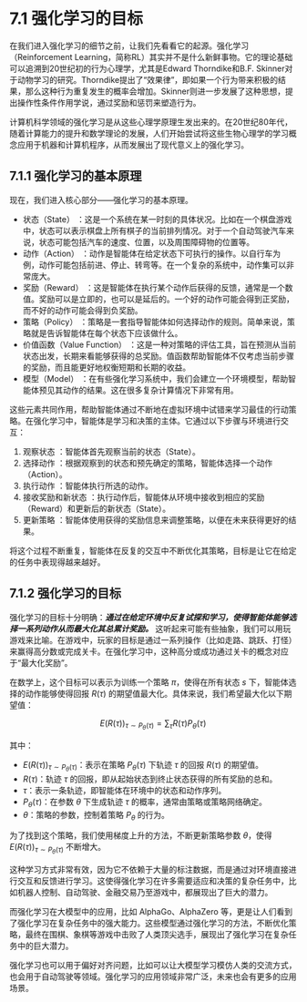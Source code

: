 # 7.1 强化学习的目标

在我们进入强化学习的细节之前，让我们先看看它的起源。强化学习（Reinforcement Learning，简称RL）其实并不是什么新鲜事物。它的理论基础可以追溯到20世纪初的行为心理学，尤其是Edward Thorndike和B.F. Skinner对于动物学习的研究。Thorndike提出了“效果律”，即如果一个行为带来积极的结果，那么这种行为重复发生的概率会增加。Skinner则进一步发展了这种思想，提出操作性条件作用学说，通过奖励和惩罚来塑造行为。

计算机科学领域的强化学习是从这些心理学原理生发出来的。在20世纪80年代，随着计算能力的提升和数学理论的发展，人们开始尝试将这些生物心理学的学习概念应用于机器和计算机程序，从而发展出了现代意义上的强化学习。

## 7.1.1 强化学习的基本原理

现在，我们进入核心部分——强化学习的基本原理。

- 状态（State） ：这是一个系统在某一时刻的具体状况。比如在一个棋盘游戏中，状态可以表示棋盘上所有棋子的当前排列情况。对于一个自动驾驶汽车来说，状态可能包括汽车的速度、位置，以及周围障碍物的位置等。
- 动作（Action） ：动作是智能体在给定状态下可执行的操作。以自行车为例，动作可能包括前进、停止、转弯等。在一个复杂的系统中，动作集可以非常庞大。
- 奖励（Reward） ：这是智能体在执行某个动作后获得的反馈，通常是一个数值。奖励可以是立即的，也可以是延后的。一个好的动作可能会得到正奖励，而不好的动作可能会得到负奖励。
- 策略（Policy） ：策略是一套指导智能体如何选择动作的规则。简单来说，策略就是告诉智能体在每个状态下应该做什么。
- 价值函数（Value Function） ：这是一种对策略的评估工具，旨在预测从当前状态出发，长期来看能够获得的总奖励。值函数帮助智能体不仅考虑当前步骤的奖励，而且能更好地权衡短期和长期的收益。
- 模型（Model） ：在有些强化学习系统中，我们会建立一个环境模型，帮助智能体预见其动作的结果。这在很多复杂计算情况下非常有用。

这些元素共同作用，帮助智能体通过不断地在虚拟环境中试错来学习最佳的行动策略。在强化学习中，智能体是学习和决策的主体。它通过以下步骤与环境进行交互：

1. 观察状态 ：智能体首先观察当前的状态（State）。
2. 选择动作 ：根据观察到的状态和预先确定的策略，智能体选择一个动作（Action）。
3. 执行动作 ：智能体执行所选的动作。
4. 接收奖励和新状态 ：执行动作后，智能体从环境中接收到相应的奖励（Reward）和更新后的新状态（State）。
5. 更新策略 ：智能体使用获得的奖励信息来调整策略，以便在未来获得更好的结果。

将这个过程不断重复，智能体在反复的交互中不断优化其策略，目标是让它在给定的任务中表现得越来越好。

## 7.1.2 强化学习的目标

强化学习的目标十分明确：***通过在给定环境中反复试探和学习，使得智能体能够选择一系列动作从而最大化其总累计奖励。*** 这听起来可能有些抽象，我们可以用玩游戏来比喻。在游戏中，玩家的目标是通过一系列操作（比如走路、跳跃、打怪）来赢得高分数或完成关卡。在强化学习中，这种高分或成功通过关卡的概念对应于“最大化奖励”。

在数学上，这个目标可以表示为训练一个策略 $\pi$，使得在所有状态 $s$ 下，智能体选择的动作能够使得回报 $R(\tau)$ 的期望值最大化。具体来说，我们希望最大化以下期望值：

$$
E(R(\tau))_{\tau \sim P_{\theta}(\tau)} = \sum_{\tau} R(\tau) P_{\theta}(\tau)
$$

其中：
- $E(R(\tau))_{\tau \sim P_{\theta}(\tau)}$：表示在策略 $P_{\theta}(\tau)$ 下轨迹 $\tau$ 的回报 $R(\tau)$ 的期望值。
- $R(\tau)$：轨迹 $\tau$ 的回报，即从起始状态到终止状态获得的所有奖励的总和。
- $\tau$：表示一条轨迹，即智能体在环境中的状态和动作序列。
- $P_{\theta}(\tau)$：在参数 $\theta$ 下生成轨迹 $\tau$ 的概率，通常由策略或策略网络确定。
- $\theta$：策略的参数，控制着策略 $P_{\theta}$ 的行为。

为了找到这个策略，我们使用梯度上升的方法，不断更新策略参数 $\theta$，使得 $E(R(\tau))_{\tau \sim P_{\theta}(\tau)}$ 不断增大。

这种学习方式非常有效，因为它不依赖于大量的标注数据，而是通过对环境直接进行交互和反馈进行学习。这使得强化学习在许多需要适应和决策的复杂任务中，比如机器人控制、自动驾驶、金融交易乃至游戏中，都展现出了巨大的潜力。

而强化学习在大模型中的应用，比如 AlphaGo、AlphaZero 等，更是让人们看到了强化学习在复杂任务中的强大能力。这些模型通过强化学习的方法，不断优化策略，最终在围棋、象棋等游戏中击败了人类顶尖选手，展现出了强化学习在复杂任务中的巨大潜力。

强化学习也可以用于偏好对齐问题，比如可以让大模型学习模仿人类的交流方式，也会用于自动驾驶等领域。强化学习的应用领域非常广泛，未来也会有更多的应用场景。

